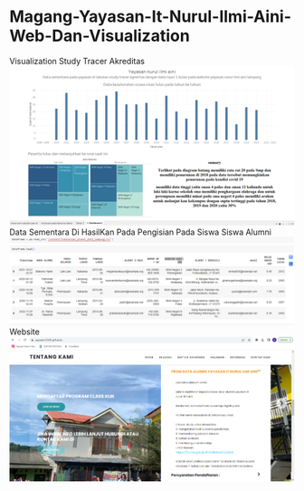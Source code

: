 # Magang-Yayasan-It-Nurul-Ilmi-Aini-Web-Dan-Visualization

 Visualization Study Tracer Akreditas
![Alt Text](visualizations.png)
 Data Sementara Di HasilKan Pada Pengisian Pada Siswa Siswa Alumni
![Alt Text](data.png)
 Website
![Alt Text](website.png)
